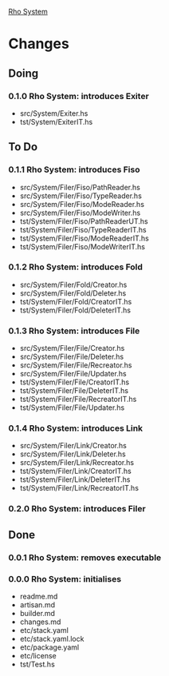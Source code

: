 [Rho System](readme.md)



# Changes


## Doing

### 0.1.0 Rho System: introduces Exiter
* src/System/Exiter.hs
* tst/System/ExiterIT.hs


## To Do

### 0.1.1 Rho System: introduces Fiso
* src/System/Filer/Fiso/PathReader.hs
* src/System/Filer/Fiso/TypeReader.hs
* src/System/Filer/Fiso/ModeReader.hs
* src/System/Filer/Fiso/ModeWriter.hs
* tst/System/Filer/Fiso/PathReaderUT.hs
* tst/System/Filer/Fiso/TypeReaderIT.hs
* tst/System/Filer/Fiso/ModeReaderIT.hs
* tst/System/Filer/Fiso/ModeWriterIT.hs

### 0.1.2 Rho System: introduces Fold
* src/System/Filer/Fold/Creator.hs
* src/System/Filer/Fold/Deleter.hs
* tst/System/Filer/Fold/CreatorIT.hs
* tst/System/Filer/Fold/DeleterIT.hs

### 0.1.3 Rho System: introduces File
* src/System/Filer/File/Creator.hs
* src/System/Filer/File/Deleter.hs
* src/System/Filer/File/Recreator.hs
* src/System/Filer/File/Updater.hs
* tst/System/Filer/File/CreatorIT.hs
* tst/System/Filer/File/DeleterIT.hs
* tst/System/Filer/File/RecreatorIT.hs
* tst/System/Filer/File/Updater.hs

### 0.1.4 Rho System: introduces Link
* src/System/Filer/Link/Creator.hs
* src/System/Filer/Link/Deleter.hs
* src/System/Filer/Link/Recreator.hs
* tst/System/Filer/Link/CreatorIT.hs
* tst/System/Filer/Link/DeleterIT.hs
* tst/System/Filer/Link/RecreatorIT.hs

### 0.2.0 Rho System: introduces Filer


## Done

### 0.0.1 Rho System: removes executable

### 0.0.0 Rho System: initialises
* readme.md
* artisan.md
* builder.md
* changes.md
* etc/stack.yaml
* etc/stack.yaml.lock
* etc/package.yaml
* etc/license
* tst/Test.hs
